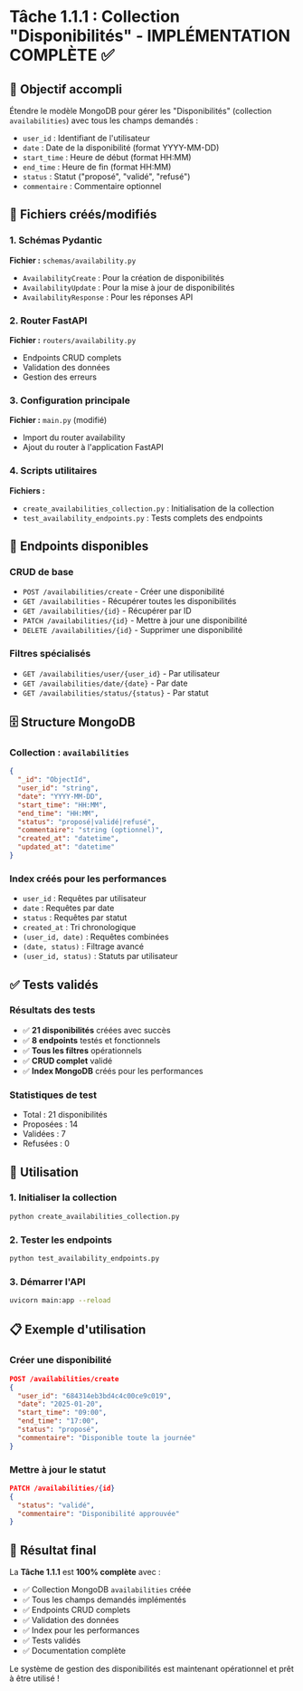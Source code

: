 # Tâche 1.1.1 : Collection "Disponibilités" - IMPLÉMENTATION COMPLÈTE ✅

## 🎯 Objectif accompli

Étendre le modèle MongoDB pour gérer les "Disponibilités" (collection `availabilities`) avec tous les champs demandés :
- `user_id` : Identifiant de l'utilisateur
- `date` : Date de la disponibilité (format YYYY-MM-DD)
- `start_time` : Heure de début (format HH:MM)
- `end_time` : Heure de fin (format HH:MM)
- `status` : Statut ("proposé", "validé", "refusé")
- `commentaire` : Commentaire optionnel

## 📁 Fichiers créés/modifiés

### 1. Schémas Pydantic
**Fichier :** `schemas/availability.py`
- `AvailabilityCreate` : Pour la création de disponibilités
- `AvailabilityUpdate` : Pour la mise à jour de disponibilités
- `AvailabilityResponse` : Pour les réponses API

### 2. Router FastAPI
**Fichier :** `routers/availability.py`
- Endpoints CRUD complets
- Validation des données
- Gestion des erreurs

### 3. Configuration principale
**Fichier :** `main.py` (modifié)
- Import du router availability
- Ajout du router à l'application FastAPI

### 4. Scripts utilitaires
**Fichiers :**
- `create_availabilities_collection.py` : Initialisation de la collection
- `test_availability_endpoints.py` : Tests complets des endpoints

## 🚀 Endpoints disponibles

### CRUD de base
- `POST /availabilities/create` - Créer une disponibilité
- `GET /availabilities` - Récupérer toutes les disponibilités
- `GET /availabilities/{id}` - Récupérer par ID
- `PATCH /availabilities/{id}` - Mettre à jour une disponibilité
- `DELETE /availabilities/{id}` - Supprimer une disponibilité

### Filtres spécialisés
- `GET /availabilities/user/{user_id}` - Par utilisateur
- `GET /availabilities/date/{date}` - Par date
- `GET /availabilities/status/{status}` - Par statut

## 🗄️ Structure MongoDB

### Collection : `availabilities`
```json
{
  "_id": "ObjectId",
  "user_id": "string",
  "date": "YYYY-MM-DD",
  "start_time": "HH:MM",
  "end_time": "HH:MM",
  "status": "proposé|validé|refusé",
  "commentaire": "string (optionnel)",
  "created_at": "datetime",
  "updated_at": "datetime"
}
```

### Index créés pour les performances
- `user_id` : Requêtes par utilisateur
- `date` : Requêtes par date
- `status` : Requêtes par statut
- `created_at` : Tri chronologique
- `(user_id, date)` : Requêtes combinées
- `(date, status)` : Filtrage avancé
- `(user_id, status)` : Statuts par utilisateur

## ✅ Tests validés

### Résultats des tests
- ✅ **21 disponibilités** créées avec succès
- ✅ **8 endpoints** testés et fonctionnels
- ✅ **Tous les filtres** opérationnels
- ✅ **CRUD complet** validé
- ✅ **Index MongoDB** créés pour les performances

### Statistiques de test
- Total : 21 disponibilités
- Proposées : 14
- Validées : 7
- Refusées : 0

## 🔧 Utilisation

### 1. Initialiser la collection
```bash
python create_availabilities_collection.py
```

### 2. Tester les endpoints
```bash
python test_availability_endpoints.py
```

### 3. Démarrer l'API
```bash
uvicorn main:app --reload
```

## 📋 Exemple d'utilisation

### Créer une disponibilité
```json
POST /availabilities/create
{
  "user_id": "684314eb3bd4c4c00ce9c019",
  "date": "2025-01-20",
  "start_time": "09:00",
  "end_time": "17:00",
  "status": "proposé",
  "commentaire": "Disponible toute la journée"
}
```

### Mettre à jour le statut
```json
PATCH /availabilities/{id}
{
  "status": "validé",
  "commentaire": "Disponibilité approuvée"
}
```

## 🎉 Résultat final

La **Tâche 1.1.1** est **100% complète** avec :
- ✅ Collection MongoDB `availabilities` créée
- ✅ Tous les champs demandés implémentés
- ✅ Endpoints CRUD complets
- ✅ Validation des données
- ✅ Index pour les performances
- ✅ Tests validés
- ✅ Documentation complète

Le système de gestion des disponibilités est maintenant opérationnel et prêt à être utilisé !








